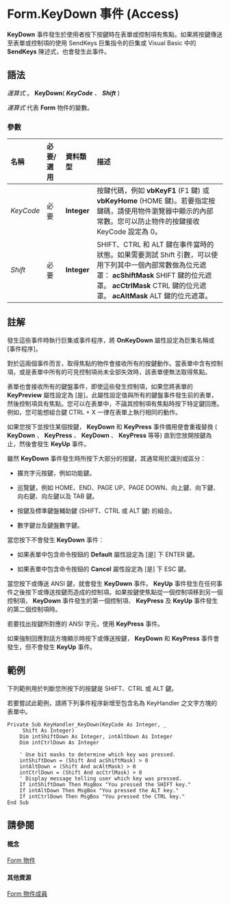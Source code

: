 
# Form.KeyDown 事件 (Access)

 **KeyDown** 事件發生於使用者按下按鍵時在表單或控制項有焦點。如果將按鍵傳送至表單或控制項的使用 SendKeys 巨集指令的巨集或 Visual Basic 中的 **SendKeys** 陳述式，也會發生此事件。
 


## 語法

*運算式* 。 **KeyDown**( ***KeyCode*** 、 ***Shift*** )
 

 
*運算式* 代表 **Form** 物件的變數。
 

 

### 參數



|**名稱**|**必要/選用**|**資料類型**|**描述**|
|:-----|:-----|:-----|:-----|
| _KeyCode_|必要|**Integer**|按鍵代碼，例如 **vbKeyF1** (F1 鍵) 或 **vbKeyHome** (HOME 鍵)。若要指定按鍵碼，請使用物件瀏覽器中顯示的內部常數。您可以防止物件的按鍵接收 KeyCode 設定為 0。|
| _Shift_|必要|**Integer**|SHIFT、CTRL 和 ALT 鍵在事件當時的狀態。如果需要測試 Shift 引數，可以使用下列其中一個內部常數做為位元遮罩： **acShiftMask** SHIFT 鍵的位元遮罩。 **acCtrlMask** CTRL 鍵的位元遮罩。 **acAltMask** ALT 鍵的位元遮罩。|

## 註解

發生這些事件時執行巨集或事件程序，將 **OnKeyDown** 屬性設定為巨集名稱或 [事件程序]。
 

 
對於這兩個事件而言，取得焦點的物件會接收所有的按鍵動作。當表單中含有控制項，或是表單中所有的可見控制項尚未全部失效時，該表單便無法取得焦點。
 

 
表單也會接收所有的鍵盤事件，即使這些發生控制項，如果您將表單的 **KeyPreview** 屬性設定為 [是]。此屬性設定值與所有的鍵盤事件發生前的表單，然後控制項具有焦點。您可以在表單中，不論其控制項有焦點時按下特定鍵回應。例如，您可能想組合鍵 CTRL + X 一律在表單上執行相同的動作。
 

 
如果您按下並按住某個按鍵，  **KeyDown** 和 **KeyPress** 事件備用便會重複替換 ( **KeyDown** 、 **KeyPress** 、 **KeyDown** 、 **KeyPress** 等等) 直到您放開按鍵為止，然後會發生 **KeyUp** 事件。
 

 
雖然 **KeyDown** 事件發生時所按下大部分的按鍵，其通常用於識別或區分：
 

 

- 擴充字元按鍵，例如功能鍵。
    
 
- 巡覽鍵，例如 HOME、END、PAGE UP、PAGE DOWN、向上鍵、向下鍵、向右鍵、向左鍵以及 TAB 鍵。
    
 
- 按鍵及標準鍵盤輔助鍵 (SHIFT、CTRL 或 ALT 鍵) 的組合。
    
 
- 數字鍵台及鍵盤數字鍵。
    
 
當您按下不會發生 **KeyDown** 事件：
 

 

- 如果表單中包含命令按鈕的 **Default** 屬性設定為 [是] 下 ENTER 鍵。
    
 
- 如果表單中包含命令按鈕的 **Cancel** 屬性設定為 [是] 下 ESC 鍵。
    
 
當您按下或傳送 ANSI 鍵，就會發生 **KeyDown** 事件。 **KeyUp** 事件發生在任何事件之後按下或傳送按鍵而造成的控制項。如果按鍵使焦點從一個控制項移到另一個控制項， **KeyDown** 事件發生的第一個控制項、 **KeyPress** 及 **KeyUp** 事件發生的第二個控制項時。
 

 
若要找出按鍵所對應的 ANSI 字元，使用 **KeyPress** 事件。
 

 
如果強制回應對話方塊顯示時按下或傳送按鍵，  **KeyDown** 和 **KeyPress** 事件會發生，但不會發生 **KeyUp** 事件。
 

 

## 範例

下列範例用於判斷您所按下的按鍵是 SHIFT、CTRL 或 ALT 鍵。
 

 
若要嘗試此範例，請將下列事件程序新增至包含名為 KeyHandler 之文字方塊的表單中。
 

 



```
Private Sub KeyHandler_KeyDown(KeyCode As Integer, _ 
     Shift As Integer) 
    Dim intShiftDown As Integer, intAltDown As Integer 
    Dim intCtrlDown As Integer 
 
    ' Use bit masks to determine which key was pressed. 
    intShiftDown = (Shift And acShiftMask) > 0 
    intAltDown = (Shift And acAltMask) > 0 
    intCtrlDown = (Shift And acCtrlMask) > 0 
    ' Display message telling user which key was pressed. 
    If intShiftDown Then MsgBox "You pressed the SHIFT key." 
    If intAltDown Then MsgBox "You pressed the ALT key." 
    If intCtrlDown Then MsgBox "You pressed the CTRL key." 
End Sub
```


## 請參閱


#### 概念


 
[Form 物件](72ef9219-142b-b690-b696-3eba9a5d4522.md)
#### 其他資源


 
[Form 物件成員](e1976b58-28ca-8f76-cdf3-6732cb06ce6c.md)